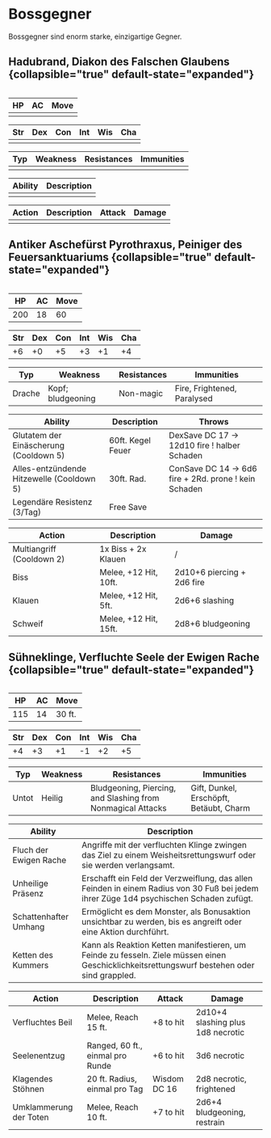 # Bossgegner

Bossgegner sind enorm starke, einzigartige Gegner.

<!--
## Grausamer Meeresleviathan Abyssor, Peiniger des Quellheiligtums {collapsible="true" default-state="expanded"}

<img src="abyssor.png" alt=""/>

| HP | AC | Move |
|----|----|------|
|    |    |      |

| Str | Dex | Con | Int | Wis | Cha |
|-----|-----|-----|-----|-----|-----|
|     |     |     |     |     |     |

| Typ | Weakness | Resistances | Immunities |
|-----|----------|-------------|------------|
|     |          |             |            |

| Ability | Description |
|---------|-------------|
|         |             |

| Action | Description | Attack | Damage |
|--------|-------------|--------|--------|
|        |             |        |        |
-->

<!--
## Uralter Baumwächter {collapsible="true" default-state="expanded"}

<img src="baumwaechter.png" alt=""/>

| HP | AC | Move |
|----|----|------|
|    |    |      |

| Str | Dex | Con | Int | Wis | Cha |
|-----|-----|-----|-----|-----|-----|
|     |     |     |     |     |     |

| Typ | Weakness | Resistances | Immunities |
|-----|----------|-------------|------------|
|     |          |             |            |

| Ability | Description |
|---------|-------------|
|         |             |

| Action | Description | Attack | Damage |
|--------|-------------|--------|--------|
|        |             |        |        |
-->

<!--
## Eisiger Herrscher der Wildnis Boreanos, Peiniger der Schneelande {collapsible="true" default-state="expanded"}

<img src="boreanos.png" alt=""/>

| HP | AC | Move |
|----|----|------|
|    |    |      |

| Str | Dex | Con | Int | Wis | Cha |
|-----|-----|-----|-----|-----|-----|
|     |     |     |     |     |     |

| Typ | Weakness | Resistances | Immunities |
|-----|----------|-------------|------------|
|     |          |             |            |

| Ability | Description |
|---------|-------------|
|         |             |

| Action | Description | Attack | Damage |
|--------|-------------|--------|--------|
|        |             |        |        |
-->

<!--
## Ealhhild, Feuerhexe des Nordens {collapsible="true" default-state="expanded"}

<img src="ealhhild.png" alt=""/>

| HP | AC | Move |
|----|----|------|
|    |    |      |

| Str | Dex | Con | Int | Wis | Cha |
|-----|-----|-----|-----|-----|-----|
|     |     |     |     |     |     |

| Typ | Weakness | Resistances | Immunities |
|-----|----------|-------------|------------|
|     |          |             |            |

| Ability | Description |
|---------|-------------|
|         |             |

| Action | Description | Attack | Damage |
|--------|-------------|--------|--------|
|        |             |        |        |
-->

<!--
## Steinernes Donnerungetüm Elektrabrax, Peiniger des Biltzaltars {collapsible="true" default-state="expanded"}

<img src="elektrabrax.png" alt=""/>

| HP | AC | Move |
|----|----|------|
|    |    |      |

| Str | Dex | Con | Int | Wis | Cha |
|-----|-----|-----|-----|-----|-----|
|     |     |     |     |     |     |

| Typ | Weakness | Resistances | Immunities |
|-----|----------|-------------|------------|
|     |          |             |            |

| Ability | Description |
|---------|-------------|
|         |             |

| Action | Description | Attack | Damage |
|--------|-------------|--------|--------|
|        |             |        |        |
-->

<!--
## Godfred {collapsible="true" default-state="expanded"}

<img src="godfred.png" alt=""/>

| HP | AC | Move |
|----|----|------|
|    |    |      |

| Str | Dex | Con | Int | Wis | Cha |
|-----|-----|-----|-----|-----|-----|
|     |     |     |     |     |     |

| Typ | Weakness | Resistances | Immunities |
|-----|----------|-------------|------------|
|     |          |             |            |

| Ability | Description |
|---------|-------------|
|         |             |

| Action | Description | Attack | Damage |
|--------|-------------|--------|--------|
|        |             |        |        |
-->

<!--
## Tyrann der Lüfte Faergrias Grawafyr, Peiniger des Palasts des Windes {collapsible="true" default-state="expanded"}

<img src="grawafyr.png" alt=""/>

| HP | AC | Move |
|----|----|------|
|    |    |      |

| Str | Dex | Con | Int | Wis | Cha |
|-----|-----|-----|-----|-----|-----|
|     |     |     |     |     |     |

| Typ | Weakness | Resistances | Immunities |
|-----|----------|-------------|------------|
|     |          |             |            |

| Ability | Description |
|---------|-------------|
|         |             |

| Action | Description | Attack | Damage |
|--------|-------------|--------|--------|
|        |             |        |        |
-->

## Hadubrand, Diakon des Falschen Glaubens {collapsible="true" default-state="expanded"}

<img src="hadubrand.png" alt=""/>

| HP | AC | Move |
|----|----|------|
|    |    |      |

| Str | Dex | Con | Int | Wis | Cha |
|-----|-----|-----|-----|-----|-----|
|     |     |     |     |     |     |

| Typ | Weakness | Resistances | Immunities |
|-----|----------|-------------|------------|
|     |          |             |            |

| Ability | Description |
|---------|-------------|
|         |             |

| Action | Description | Attack | Damage |
|--------|-------------|--------|--------|
|        |             |        |        |

## Antiker Aschefürst Pyrothraxus, Peiniger des Feuersanktuariums {collapsible="true" default-state="expanded"}

<img src="pyrothraxus.png" alt=""/>

| HP  | AC | Move |
|-----|----|------|
| 200 | 18 | 60   |

| Str | Dex | Con | Int | Wis | Cha |
|-----|-----|-----|-----|-----|-----|
| +6  | +0  | +5  | +3  | +1  | +4  |

| Typ    | Weakness          | Resistances | Immunities                  |
|--------|-------------------|-------------|-----------------------------|
| Drache | Kopf; bludgeoning | Non-magic   | Fire, Frightened, Paralysed |

| Ability                                   | Description       | Throws                                                |
|-------------------------------------------|-------------------|-------------------------------------------------------|
| Glutatem der Einäscherung (Cooldown 5)    | 60ft. Kegel Feuer | DexSave DC 17 -> 12d10 fire ! halber Schaden          |
| Alles-entzündende Hitzewelle (Cooldown 5) | 30ft. Rad.        | ConSave DC 14 -> 6d6 fire + 2Rd. prone ! kein Schaden |
| Legendäre Resistenz (3/Tag)               | Free Save         |                                                       |

| Action                    | Description           | Damage                     |
|---------------------------|-----------------------|----------------------------|
| Multiangriff (Cooldown 2) | 1x Biss + 2x Klauen   | /                          |
| Biss                      | Melee, +12 Hit, 10ft. | 2d10+6 piercing + 2d6 fire |
| Klauen                    | Melee, +12 Hit, 5ft.  | 2d6+6 slashing             |
| Schweif                   | Melee, +12 Hit, 15ft. | 2d8+6 bludgeoning          |

<!--
## Roter Wolf {collapsible="true" default-state="expanded"}

<img src="roter_wolf.png" alt=""/>

| HP | AC | Move |
|----|----|------|
|    |    |      |

| Str | Dex | Con | Int | Wis | Cha |
|-----|-----|-----|-----|-----|-----|
|     |     |     |     |     |     |

| Typ | Weakness | Resistances | Immunities |
|-----|----------|-------------|------------|
|     |          |             |            |

| Ability | Description |
|---------|-------------|
|         |             |

| Action | Description | Attack | Damage |
|--------|-------------|--------|--------|
|        |             |        |        |
-->

## Sühneklinge, Verfluchte Seele der Ewigen Rache {collapsible="true" default-state="expanded"}

<img src="suehneklinge.png" alt=""/>

| HP  | AC | Move   |
|-----|----|--------|
| 115 | 14 | 30 ft. |

| Str | Dex | Con | Int | Wis | Cha |
|-----|-----|-----|-----|-----|-----|
| +4  | +3  | +1  | -1  | +2  | +5  |

| Typ   | Weakness | Resistances                                                 | Immunities                              |
|-------|----------|-------------------------------------------------------------|-----------------------------------------|
| Untot | Heilig   | Bludgeoning, Piercing, and Slashing from Nonmagical Attacks | Gift, Dunkel, Erschöpft, Betäubt, Charm |

| Ability                | Description                                                                                                                                 |
|------------------------|---------------------------------------------------------------------------------------------------------------------------------------------|
| Fluch der Ewigen Rache | Angriffe mit der verfluchten Klinge zwingen das Ziel zu einem Weisheitsrettungswurf oder sie werden verlangsamt.                            |
| Unheilige Präsenz      | Erschafft ein Feld der Verzweiflung, das allen Feinden in einem Radius von 30 Fuß bei jedem ihrer Züge 1d4 psychischen Schaden zufügt.      |
| Schattenhafter Umhang  | Ermöglicht es dem Monster, als Bonusaktion unsichtbar zu werden, bis es angreift oder eine Aktion durchführt.                               |
| Ketten des Kummers     | Kann als Reaktion Ketten manifestieren, um Feinde zu fesseln. Ziele müssen einen Geschicklichkeitsrettungswurf bestehen oder sind grappled. |

| Action                 | Description                      | Attack       | Damage                            |
|------------------------|----------------------------------|--------------|-----------------------------------|
| Verfluchtes Beil       | Melee, Reach 15 ft.              | +8 to hit    | 2d10+4 slashing plus 1d8 necrotic |
| Seelenentzug           | Ranged, 60 ft., einmal pro Runde | +6 to hit    | 3d6 necrotic                      |
| Klagendes Stöhnen      | 20 ft. Radius, einmal pro Tag    | Wisdom DC 16 | 2d8 necrotic, frightened          |
| Umklammerung der Toten | Melee, Reach 10 ft.              | +7 to hit    | 2d6+4 bludgeoning, restrain       |

<!--
## Tetravora, Vierköpfiges Schreckensranken-Nachtschattengestrüpp {collapsible="true" default-state="expanded"}

<img src="tetravora.png" alt=""/>

| HP | AC | Move |
|----|----|------|
|    |    |      |

| Str | Dex | Con | Int | Wis | Cha |
|-----|-----|-----|-----|-----|-----|
|     |     |     |     |     |     |

| Typ | Weakness | Resistances | Immunities |
|-----|----------|-------------|------------|
|     |          |             |            |

| Ability | Description |
|---------|-------------|
|         |             |

| Action | Description | Attack | Damage |
|--------|-------------|--------|--------|
|        |             |        |        |
-->

<!--
## Wandelnde Festung {collapsible="true" default-state="expanded"}

<img src="wandelnde_festung.png" alt=""/>

| HP | AC | Move |
|----|----|------|
|    |    |      |

| Str | Dex | Con | Int | Wis | Cha |
|-----|-----|-----|-----|-----|-----|
|     |     |     |     |     |     |

| Typ | Weakness | Resistances | Immunities |
|-----|----------|-------------|------------|
|     |          |             |            |

| Ability | Description |
|---------|-------------|
|         |             |

| Action | Description | Attack | Damage |
|--------|-------------|--------|--------|
|        |             |        |        |
-->